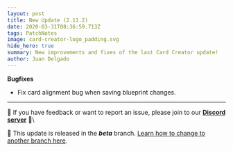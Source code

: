 ```yaml
---
layout: post
title: New Update (2.11.2)
date: 2020-03-31T08:36:59.713Z
tags: PatchNotes
image: card-creator-logo_padding.svg
hide_hero: true
summary: New improvements and fixes of the last Card Creator update!
author: Juan Delgado
---
```

<!--StartFragment-->

**Bugfixes**

* Fix card alignment bug when saving blueprint changes.

---

📌 If you have feedback or want to report an issue, please join to our **[Discord server](http://discord.gg/pixelatto)** 💬\

📌 This update is released in the ***beta*** branch. [Learn how to change to another branch here](/blog/beta-and-legacy-versions).